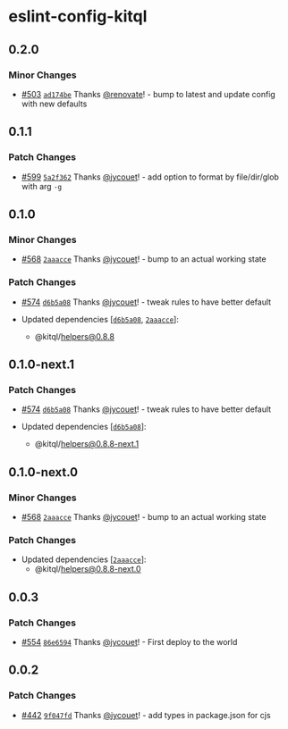 # eslint-config-kitql

## 0.2.0

### Minor Changes

- [#503](https://github.com/jycouet/kitql/pull/503) [`ad174be`](https://github.com/jycouet/kitql/commit/ad174beb299f8615bba09ac8dab307cbcc13b194) Thanks [@renovate](https://github.com/apps/renovate)! - bump to latest and update config with new defaults

## 0.1.1

### Patch Changes

- [#599](https://github.com/jycouet/kitql/pull/599)
  [`5a2f362`](https://github.com/jycouet/kitql/commit/5a2f3623798a101e86ff4b65f4f639c6206b2ab2)
  Thanks [@jycouet](https://github.com/jycouet)! - add option to format by file/dir/glob with arg
  `-g`

## 0.1.0

### Minor Changes

- [#568](https://github.com/jycouet/kitql/pull/568)
  [`2aaacce`](https://github.com/jycouet/kitql/commit/2aaacce3fc4ce0792ac8850b84d99c133d3a5997)
  Thanks [@jycouet](https://github.com/jycouet)! - bump to an actual working state

### Patch Changes

- [#574](https://github.com/jycouet/kitql/pull/574)
  [`d6b5a08`](https://github.com/jycouet/kitql/commit/d6b5a08f5a15fa9db54818ce69221817b1a7d2bf)
  Thanks [@jycouet](https://github.com/jycouet)! - tweak rules to have better default

- Updated dependencies
  [[`d6b5a08`](https://github.com/jycouet/kitql/commit/d6b5a08f5a15fa9db54818ce69221817b1a7d2bf),
  [`2aaacce`](https://github.com/jycouet/kitql/commit/2aaacce3fc4ce0792ac8850b84d99c133d3a5997)]:
  - @kitql/helpers@0.8.8

## 0.1.0-next.1

### Patch Changes

- [#574](https://github.com/jycouet/kitql/pull/574)
  [`d6b5a08`](https://github.com/jycouet/kitql/commit/d6b5a08f5a15fa9db54818ce69221817b1a7d2bf)
  Thanks [@jycouet](https://github.com/jycouet)! - tweak rules to have better default

- Updated dependencies
  [[`d6b5a08`](https://github.com/jycouet/kitql/commit/d6b5a08f5a15fa9db54818ce69221817b1a7d2bf)]:
  - @kitql/helpers@0.8.8-next.1

## 0.1.0-next.0

### Minor Changes

- [#568](https://github.com/jycouet/kitql/pull/568)
  [`2aaacce`](https://github.com/jycouet/kitql/commit/2aaacce3fc4ce0792ac8850b84d99c133d3a5997)
  Thanks [@jycouet](https://github.com/jycouet)! - bump to an actual working state

### Patch Changes

- Updated dependencies
  [[`2aaacce`](https://github.com/jycouet/kitql/commit/2aaacce3fc4ce0792ac8850b84d99c133d3a5997)]:
  - @kitql/helpers@0.8.8-next.0

## 0.0.3

### Patch Changes

- [#554](https://github.com/jycouet/kitql/pull/554)
  [`86e6594`](https://github.com/jycouet/kitql/commit/86e65946ca7dfdba60cb31689b9fdd8f080a7181)
  Thanks [@jycouet](https://github.com/jycouet)! - First deploy to the world

## 0.0.2

### Patch Changes

- [#442](https://github.com/jycouet/kitql/pull/442)
  [`9f047fd`](https://github.com/jycouet/kitql/commit/9f047fdb99073cd1d1b2f02727330759b1dc25df)
  Thanks [@jycouet](https://github.com/jycouet)! - add types in package.json for cjs
